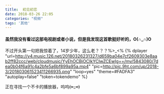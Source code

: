 ```yaml
---
title:  初见初恋
date: 2018-03-26 22:05
categories: "视频"
tags: '其他'
---
```


#### 虽然我没有看过这部电视剧或者小说，但是我发现这首歌挺好听的，O(∩_∩)O
<!-- more -->
不过开头第一句把我惊着了，14岁少年，这么老？？？%>_<%
{% dplayer "url=http://v4.music.126.net/20180326231327/d659ba04e7cf2609303e8aab2ff82ccc/web/cloudmusic/YyEhOCBjOCIkYCIwZCEwIg==/mv/5843080/7dea0b04f6a91c4a2bfe5a6bf899a95a.mp4"  "pic=http://pic.9ht.com/up/2018-3/201803061523411266935.png" "loop=yes" "theme=#FADFA3" "autoplay=false" "token=tokendemo" %}

正在寻找一个不卡的播放器，呜呜~~~~(>_<)~~~~ 
